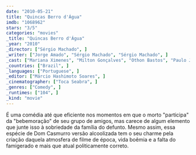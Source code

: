 ```yaml
---
date: "2010-05-21"
title: "Quincas Berro d'Água"
imdb: "1068962"
stars: "3/5"
categories: "movies"
_title: "Quincas Berro d'Água"
_year: "2010"
_director: ["Sérgio Machado", ]
_writer: ["Jorge Amado", "Sérgio Machado", "Sérgio Machado", ]
_cast: ["Mariana Ximenes", "Milton Gonçalves", "Othon Bastos", "Paulo José", "Vladimir Brichta", "Marieta Severo", "Walderez de Barros", "Luisa Proserpio", ]
_countries: ["Brazil", ]
_languages: ["Portuguese", ]
_editor: ["Márcio Hashimoto Soares", ]
_cinematographer: ["Toca Seabra", ]
_genres: ["Comedy", ]
_runtimes: ["104", ]
_kind: "movie"
---
```

É uma comédia até que eficiente nos momentos em que o morto "participa" da "bebemoração" de seu grupo de amigos, mas carece de algum elemento que junte isso à sobriedade da família do defunto. Mesmo assim, essa espécie de Dom Casmurro versão alcoolizada tem o seu charme pela criação daquela atmosfera de filme de época, vida boêmia e a falta do famigerado e mais que atual politicamente correto.
